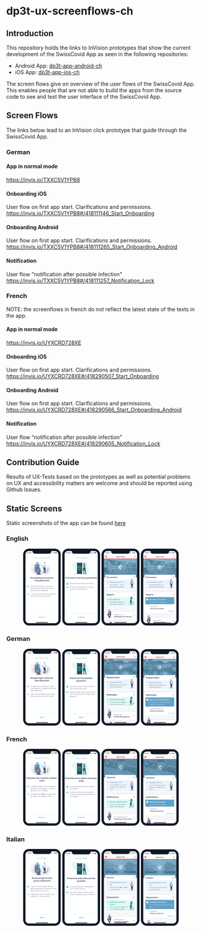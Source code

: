 # dp3t-ux-screenflows-ch

## Introduction
This repository holds the links to InVision prototypes that show the current development of the SwissCovid App as seen in the following repositories:
* Android App: [dp3t-app-android-ch](https://github.com/DP-3T/dp3t-app-android-ch)
* iOS App: [dp3t-app-ios-ch](https://github.com/DP-3T/dp3t-app-ios-ch)

The screen flows give on overview of the user flows of the SwissCovid App. This enables people that are not able to build the apps from the source code to see and test the user interface of the SwissCovid App.



## Screen Flows
The links below lead to an InVision click prototype that guide through the SwissCovid App.
### German
#### App in normal mode
https://invis.io/TXXC5V1YPB8

#### Onboarding iOS
User flow on first app start. Clarifications and permissions.
https://invis.io/TXXC5V1YPB8#/418111146_Start_Onboarding

#### Onboarding Android
User flow on first app start. Clarifications and permissions.
https://invis.io/TXXC5V1YPB8#/418111265_Start_Onboarding_Android

#### Notification
User flow "notification after possible infection"
https://invis.io/TXXC5V1YPB8#/418111257_Notification_Lock

### French
NOTE: the screenflows in french do not reflect the latest state of the texts in the app.

#### App in normal mode
https://invis.io/UYXCRD728XE

#### Onboarding iOS
User flow on first app start. Clarifications and permissions. 
https://invis.io/UYXCRD728XE#/418290507_Start_Onboarding

#### Onboarding Android
User flow on first app start. Clarifications and permissions.
https://invis.io/UYXCRD728XE#/418290566_Start_Onboarding_Android

#### Notification
User flow "notification after possible infection" 
https://invis.io/UYXCRD728XE#/418290605_Notification_Lock

## Contribution Guide
Results of UX-Tests based on the prototypes as well as potential problems on UX and accessibility matters are welcome and should be reported using Github Issues.

## Static Screens
Static screenshots of the app can be found [here](screenshots)

### English
<p align="center">
<img src="screenshots/EN/01-bluetooth-dark-en@2x.png" width="20%">
<img src="screenshots/EN/02-privacy-dark-en@2x.png" width="20%">
<img src="screenshots/EN/03-homescreen-dark-en@2x.png" width="20%">
<img src="screenshots/EN/04-homescreen-meldung-dark-en@2x.png" width="20%">
</p>

### German
<p align="center">
<img src="screenshots/DE/01-bluetooth-dark-de@2x.png" width="20%">
<img src="screenshots/DE/02-privacy-dark-de@2x.png" width="20%">
<img src="screenshots/DE/03-homescreen-dark-de@2x.png" width="20%">
<img src="screenshots/DE/04-homescreen-meldung-dark-de@2x.png" width="20%">
</p>

### French
<p align="center">
<img src="screenshots/FR/01-bluetooth-dark-fr@2x.png" width="20%">
<img src="screenshots/FR/02-privacy-dark-fr@2x.png" width="20%">
<img src="screenshots/FR/03-homescreen-dark-fr@2x.png" width="20%">
<img src="screenshots/FR/04-homescreen-meldung-dark-fr@2x.png" width="20%">
</p>

### Italian
<p align="center">
<img src="screenshots/IT/01-bluetooth-dark-it@2x.png" width="20%">
<img src="screenshots/IT/02-privacy-dark-it@2x.png" width="20%">
<img src="screenshots/IT/03-homescreen-dark-it@2x.png" width="20%">
<img src="screenshots/IT/04-homescreen-meldung-dark-it@2x.png" width="20%">
</p>
